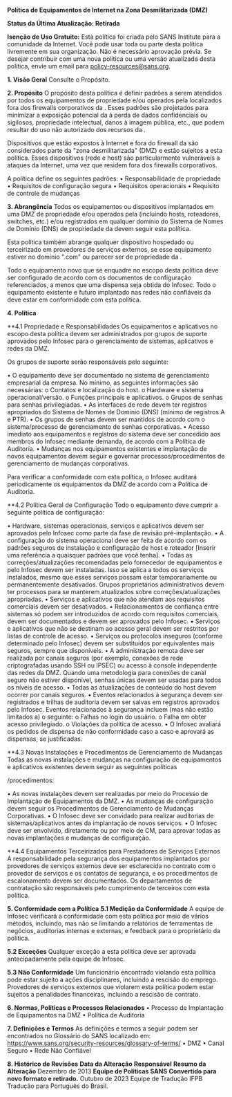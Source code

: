**Política de Equipamentos de Internet na Zona Desmilitarizada (DMZ)**

**Status da Última Atualização: Retirada**

**Isenção de Uso Gratuito:** Esta política foi criada pelo SANS Institute para a comunidade da Internet. Você pode usar toda ou parte desta política livremente em sua organização. Não é necessário aprovação prévia. Se desejar contribuir com uma nova política ou uma versão atualizada desta política, envie um email para policy-resources@sans.org.

**1. Visão Geral**
Consulte o Propósito.

**2. Propósito**
O propósito desta política é definir padrões a serem atendidos por todos os equipamentos de propriedade e/ou operados pela <Nome da Empresa> localizados fora dos firewalls corporativos da <Nome da Empresa>. Esses padrões são projetados para minimizar a exposição potencial da <Nome da Empresa> à perda de dados confidenciais ou sigilosos, propriedade intelectual, danos à imagem pública, etc., que podem resultar do uso não autorizado dos recursos da <Nome da Empresa>.

Dispositivos que estão expostos à Internet e fora do firewall da <Nome da Empresa> são considerados parte da "zona desmilitarizada" (DMZ) e estão sujeitos a esta política. Esses dispositivos (rede e host) são particularmente vulneráveis a ataques da Internet, uma vez que residem fora dos firewalls corporativos.

A política define os seguintes padrões:
•	Responsabilidade de propriedade
•	Requisitos de configuração segura
•	Requisitos operacionais
•	Requisito de controle de mudanças

**3. Abrangência**
Todos os equipamentos ou dispositivos implantados em uma DMZ de propriedade e/ou operados pela <Nome da Empresa> (incluindo hosts, roteadores, switches, etc.) e/ou registrados em qualquer domínio do Sistema de Nomes de Domínio (DNS) de propriedade da <Nome da Empresa> devem seguir esta política.

Esta política também abrange qualquer dispositivo hospedado ou terceirizado em provedores de serviços externos, se esse equipamento estiver no domínio "<Nome da Empresa>.com" ou parecer ser de propriedade da <Nome da Empresa>.

Todo o equipamento novo que se enquadre no escopo desta política deve ser configurado de acordo com os documentos de configuração referenciados, a menos que uma dispensa seja obtida do Infosec. Todo o equipamento existente e futuro implantado nas redes não confiáveis da <Nome da Empresa> deve estar em conformidade com esta política.

**4. Política**

**4.1 Propriedade e Responsabilidades
Os equipamentos e aplicativos no escopo desta política devem ser administrados por grupos de suporte aprovados pelo Infosec para o gerenciamento de sistemas, aplicativos e redes da DMZ.

Os grupos de suporte serão responsáveis pelo seguinte:

•	O equipamento deve ser documentado no sistema de gerenciamento empresarial da empresa. No mínimo, as seguintes informações são necessárias:
o	Contatos e localização do host.
o	Hardware e sistema operacional/versão.
o	Funções principais e aplicativos.
o	Grupos de senhas para senhas privilegiadas.
•	As interfaces de rede devem ter registros apropriados do Sistema de Nomes de Domínio (DNS) (mínimo de registros A e PTR).
•	Os grupos de senhas devem ser mantidos de acordo com o sistema/processo de gerenciamento de senhas corporativas.
•	Acesso imediato aos equipamentos e registros do sistema deve ser concedido aos membros do Infosec mediante demanda, de acordo com a Política de Auditoria.
•	Mudanças nos equipamentos existentes e implantação de novos equipamentos devem seguir e governar processos/procedimentos de gerenciamento de mudanças corporativas. 

Para verificar a conformidade com esta política, o Infosec auditará periodicamente os equipamentos da DMZ de acordo com a Política de Auditoria.

**4.2 Política Geral de Configuração
Todo o equipamento deve cumprir a seguinte política de configuração:

•	Hardware, sistemas operacionais, serviços e aplicativos devem ser aprovados pelo Infosec como parte da fase de revisão pré-implantação.
•	A configuração do sistema operacional deve ser feita de acordo com os padrões seguros de instalação e configuração de host e roteador [Inserir uma referência a quaisquer padrões que você tenha].
•	Todas as correções/atualizações recomendadas pelo fornecedor de equipamentos e pelo Infosec devem ser instaladas. Isso se aplica a todos os serviços instalados, mesmo que esses serviços possam estar temporariamente ou permanentemente desativados. Grupos proprietários administrativos devem ter processos para se manterem atualizados sobre correções/atualizações apropriadas.
•	Serviços e aplicativos que não atendam aos requisitos comerciais devem ser desativados.
•	Relacionamentos de confiança entre sistemas só podem ser introduzidos de acordo com requisitos comerciais, devem ser documentados e devem ser aprovados pelo Infosec.
•	Serviços e aplicativos que não se destinam ao acesso geral devem ser restritos por listas de controle de acesso.
•	Serviços ou protocolos inseguros (conforme determinado pelo Infosec) devem ser substituídos por equivalentes mais seguros, sempre que disponíveis.
•	A administração remota deve ser realizada por canais seguros (por exemplo, conexões de rede criptografadas usando SSH ou IPSEC) ou acesso à console independente das redes da DMZ. Quando uma metodologia para conexões de canal seguro não estiver disponível, senhas únicas devem ser usadas para todos os níveis de acesso.
•	Todas as atualizações de conteúdo do host devem ocorrer por canais seguros.
•	Eventos relacionados à segurança devem ser registrados e trilhas de auditoria devem ser salvas em registros aprovados pelo Infosec. Eventos relacionados à segurança incluem (mas não estão limitados a) o seguinte:
o	Falhas no login do usuário.
o	Falha em obter acesso privilegiado.
o	Violações da política de acesso.
•	O Infosec avaliará os pedidos de dispensa de não conformidade caso a caso e aprovará as dispensas, se justificadas.

**4.3 Novas Instalações e Procedimentos de Gerenciamento de Mudanças
Todas as novas instalações e mudanças na configuração de equipamentos e aplicativos existentes devem seguir as seguintes políticas

/procedimentos:

•	As novas instalações devem ser realizadas por meio do Processo de Implantação de Equipamentos da DMZ.
•	As mudanças de configuração devem seguir os Procedimentos de Gerenciamento de Mudanças Corporativas.
•	O Infosec deve ser convidado para realizar auditorias de sistemas/aplicativos antes da implantação de novos serviços.
•	O Infosec deve ser envolvido, diretamente ou por meio de CM, para aprovar todas as novas implantações e mudanças de configuração.

**4.4 Equipamentos Terceirizados para Prestadores de Serviços Externos
A responsabilidade pela segurança dos equipamentos implantados por provedores de serviços externos deve ser esclarecida no contrato com o provedor de serviços e os contatos de segurança, e os procedimentos de escalonamento devem ser documentados. Os departamentos de contratação são responsáveis pelo cumprimento de terceiros com esta política.

**5. Conformidade com a Política**
**5.1 Medição da Conformidade**
A equipe de Infosec verificará a conformidade com esta política por meio de vários métodos, incluindo, mas não se limitando a relatórios de ferramentas de negócios, auditorias internas e externas, e feedback para o proprietário da política.

**5.2 Exceções**
Qualquer exceção a esta política deve ser aprovada antecipadamente pela equipe de Infosec.

**5.3 Não Conformidade**
Um funcionário encontrado violando esta política pode estar sujeito a ações disciplinares, incluindo a rescisão do emprego. Provedores de serviços externos que violarem esta política podem estar sujeitos a penalidades financeiras, incluindo a rescisão de contrato.

**6. Normas, Políticas e Processos Relacionados**
•	Processo de Implantação de Equipamentos na DMZ
•	Política de Auditoria

**7. Definições e Termos**
As definições e termos a seguir podem ser encontrados no Glossário do SANS localizado em:
https://www.sans.org/security-resources/glossary-of-terms/
•	DMZ
•	Canal Seguro
•	Rede Não Confiável

**8. Histórico de Revisões**
**Data da Alteração** **Responsável** **Resumo da Alteração**
Dezembro de 2013 **Equipe de Políticas SANS** **Convertido para novo formato e retirado.**
Outubro de 2023 Equipe de Tradução IFPB Tradução para Português do Brasil.